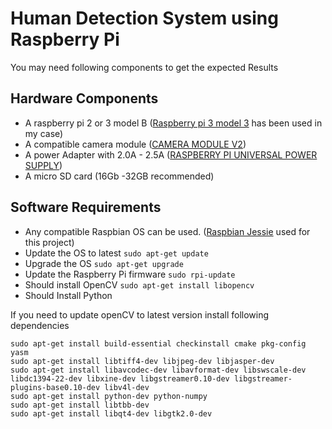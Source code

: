 # Human Detection System using Raspberry Pi

You may need following components to get the expected Results
</br>
## Hardware Components
* A raspberry pi 2 or 3 model B ([Raspberry pi 3 model 3](https://www.raspberrypi.org/products/raspberry-pi-2-model-b/) has been used in my case)
* A compatible camera module ([CAMERA MODULE V2](https://www.raspberrypi.org/products/camera-module-v2/))
* A power Adapter with 2.0A - 2.5A ([RASPBERRY PI UNIVERSAL POWER SUPPLY](https://www.raspberrypi.org/products/universal-power-supply/))
* A micro SD card (16Gb -32GB recommended)


## Software Requirements
* Any compatible Raspbian OS can be used. ([Raspbian Jessie](https://www.raspberrypi.org/blog/raspbian-jessie-is-here/) used for this project)
* Update the OS to latest `sudo apt-get update`
* Upgrade the OS `sudo apt-get upgrade`
* Update the Raspberry Pi firmware `sudo rpi-update`
* Should install OpenCV `sudo apt-get install libopencv`
* Should Install Python

If you need to update openCV to latest version install following dependencies
  ```
  sudo apt-get install build-essential checkinstall cmake pkg-config yasm
  sudo apt-get install libtiff4-dev libjpeg-dev libjasper-dev
  sudo apt-get install libavcodec-dev libavformat-dev libswscale-dev libdc1394-22-dev libxine-dev libgstreamer0.10-dev libgstreamer-plugins-base0.10-dev libv4l-dev 
  sudo apt-get install python-dev python-numpy
  sudo apt-get install libtbb-dev
  sudo apt-get install libqt4-dev libgtk2.0-dev
  ```
